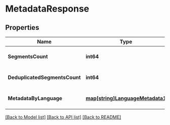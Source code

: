 # MetadataResponse

## Properties
Name | Type | Description | Notes
------------ | ------------- | ------------- | -------------
**SegmentsCount** | **int64** |  | [optional] [default to null]
**DeduplicatedSegmentsCount** | **int64** |  | [optional] [default to null]
**MetadataByLanguage** | [**map[string]LanguageMetadata1**](LanguageMetadata1.md) |  | [optional] [default to null]

[[Back to Model list]](../README.md#documentation-for-models) [[Back to API list]](../README.md#documentation-for-api-endpoints) [[Back to README]](../README.md)



